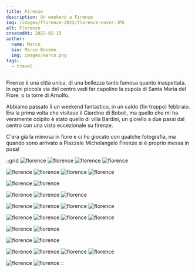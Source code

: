 ```yaml
---
title: Firenze
description: Un weekend a Firenze
img: /images/florence-2022/florence-cover.JPG
alt: Florence
createdAt: 2022-02-15
author:
  name: Marco
  bio: Marco Bonomo
  img: images/marco.png
tags:
  - travel
---
```


Firenze è una città unica, di una bellezza tanto famosa quanto inaspettata. In ogni piccola via del centro vedi far capolino la cupola di Santa Maria del Fiore, o la torre di Arnolfo.

Abbiamo passato lì un weekend fantastico, in un caldo (fin troppo) febbraio. Era la prima volta che visitavo il Giardino di Boboli, ma quello che mi ha veramente colpito è stato quello di villa Bardini, un gioiello a due passi dal centro con una vista eccezionale su firenze.

C'era già la mimosa in fiore e ci ho giocato con qualche fotografia, ma quando sono arrivato a Piazzale Michelangelo Firenze si è proprio messa in posa!

::grid
![florence](/images/florence-2022/florence_2022_01.JPG)
![florence](/images/florence-2022/florence_2022_02.JPG)
![florence](/images/florence-2022/florence_2022_03.JPG)
![florence](/images/florence-2022/florence_2022_04.JPG)

![florence](/images/florence-2022/florence_2022_05.JPG)
![florence](/images/florence-2022/florence_2022_06.JPG)
![florence](/images/florence-2022/florence_2022_07.JPG)
![florence](/images/florence-2022/florence_2022_08.JPG)

![florence](/images/florence-2022/florence_2022_09.JPG)
![florence](/images/florence-2022/florence_2022_10.JPG)

![florence](/images/florence-2022/florence_2022_12.JPG)
![florence](/images/florence-2022/florence_2022_13.JPG)
![florence](/images/florence-2022/florence_2022_14.JPG)

![florence](/images/florence-2022/florence_2022_15.JPG)
![florence](/images/florence-2022/florence_2022_16.JPG)
![florence](/images/florence-2022/florence_2022_17.JPG)
![florence](/images/florence-2022/florence_2022_18.JPG)

![florence](/images/florence-2022/florence_2022_19.JPG)
![florence](/images/florence-2022/florence_2022_20.JPG)
![florence](/images/florence-2022/florence_2022_21.JPG)
![florence](/images/florence-2022/florence_2022_11.JPG)

![florence](/images/florence-2022/florence_2022_22.JPG)
![florence](/images/florence-2022/florence_2022_23.JPG)

![florence](/images/florence-2022/florence_2022_24.JPG)
![florence](/images/florence-2022/florence_2022_25.JPG)

![florence](/images/florence-2022/florence_2022_26.JPG)
![florence](/images/florence-2022/florence_2022_27.JPG)
![florence](/images/florence-2022/florence_2022_28.JPG)
![florence](/images/florence-2022/florence_2022_29.JPG)

![florence](/images/florence-2022/florence_2022_30.JPG)
![florence](/images/florence-2022/florence_2022_31.JPG)
::

<recipe name="Kodachrome II" :values='{
  "SourceFile": "DSCF1846.JPG",
  "FilmMode": "Classic Chrome",
  "DynamicRangeSetting": "Manual",
  "GrainEffect": "Weak",
  "WhiteBalance": "Auto",
  "WhiteBalanceFineTune": "Red +60, Blue -80",
  "HighlightTone": "+1 (medium hard)",
  "ShadowTone": "+2 (hard)",
  "Saturation": "-1 (medium low)",
  "Sharpness": "Hard",
  "NoiseReduction": "-3 (very weak)"
}'
/>

